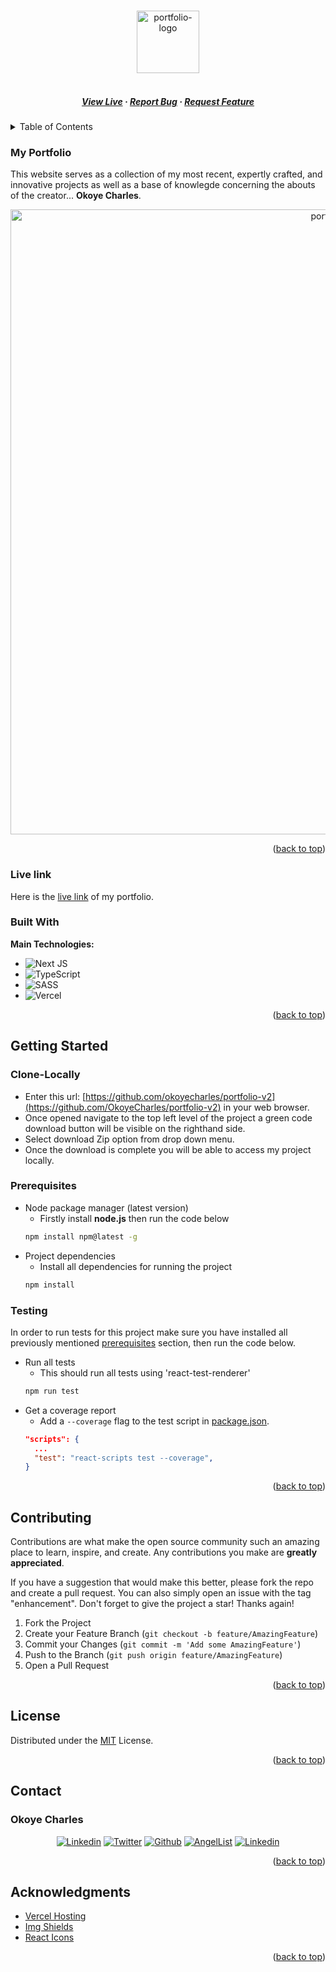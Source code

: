 <a name="readme-top"></a>

<!-- PROJECT LOGO -->
<br />
<div align="center">
  <a href="https://okoyecharles.com/">
    <img src="public/apple-icons/icon-256x256.png" alt="portfolio-logo" height="100">
  </a>


  <h5 align="center">  
    <br />
    <a href="https://okoyecharles.com/" target="_blank">View Live</a>
    ·
    <a href="https://github.com/OkoyeCharles/portfolio-v2/issues/new" target="_blank">Report Bug</a>
    ·
    <a href="https://github.com/OkoyeCharles/portfolio-v2/issues/new" target="_blank">Request Feature</a>
  </h5>
</div>

<!-- TABLE OF CONTENTS -->
<details>
  <summary>Table of Contents</summary>
  <ol>
    <li>
      <a href="#my-portfolio">My Portfolio</a>
      <ul>
        <li><a href="#live-link">Live Link</a></li>
        <li><a href="#built-with">Built With</a></li>
      </ul>
    </li>
    <li>
      <a href="#getting-started">Getting Started</a>
      <ul>
        <li><a href="#clone-locally">Clone Locally</a></li>
        <li><a href="#prerequisites">Prerequisites</a></li>
        <li><a href="#testing">Testing</a></li>
      </ul>
    </li>
    <li><a href="#contributing">Contributing</a></li>
    <li><a href="#license">License</a></li>
    <li><a href="#contact">Contact</a></li>
    <li><a href="#acknowledgments">Acknowledgments</a></li>
  </ol>
</details>

<!-- ABOUT THE PROJECT -->

### My Portfolio

This website serves as a collection of my most recent, expertly crafted, and innovative projects as well as a base of knowlegde concerning the abouts of the creator... **Okoye Charles**.

<div align="center">
  <img  width="1000" alt="portfolio" src="./public/assets/app-screenshot.webp">
</div>

<p align="right">(<a href="#readme-top">back to top</a>)</p>

### Live link
Here is the [live link](https://okoyecharles.com/) of my portfolio.

### Built With

**Main Technologies:**

- ![Next JS](https://img.shields.io/badge/Next-black?style=for-the-badge&logo=next.js&logoColor=white)
- ![TypeScript](https://img.shields.io/badge/typescript-%23007ACC.svg?style=for-the-badge&logo=typescript&logoColor=white)
- ![SASS](https://img.shields.io/badge/SASS-hotpink.svg?style=for-the-badge&logo=SASS&logoColor=white)
- ![Vercel](https://img.shields.io/badge/vercel-%23000000.svg?style=for-the-badge&logo=vercel&logoColor=white)

<p align="right">(<a href="#readme-top">back to top</a>)</p>

<!-- GETTING STARTED -->

## Getting Started

### Clone-Locally

- Enter this url: [https://github.com/okoyecharles/portfolio-v2](https://github.com/OkoyeCharles/portfolio-v2) in your web browser.
- Once opened navigate to the top left level of the project a green code download button will be visible on the righthand side.
- Select download Zip option from drop down menu.
- Once the download is complete you will be able to access my project locally.

### Prerequisites

- Node package manager (latest version)
  - Firstly install **node.js** then run the code below
  ```sh
  npm install npm@latest -g
  ```
- Project dependencies
  - Install all dependencies for running the project
  ```sh
  npm install
  ```

### Testing

In order to run tests for this project make sure you have installed all previously mentioned [prerequisites](#prerequisites) section, then run the code below.

- Run all tests
  - This should run all tests using 'react-test-renderer'
  ```sh
  npm run test
  ```
- Get a coverage report
  - Add a `--coverage` flag to the test script in [package.json](package.json).
  ```json
  "scripts": {
    ...
    "test": "react-scripts test --coverage",
  }
  ```

<p align="right">(<a href="#readme-top">back to top</a>)</p>

<!-- CONTRIBUTING -->

## Contributing

Contributions are what make the open source community such an amazing place to learn, inspire, and create. Any contributions you make are **greatly appreciated**.

If you have a suggestion that would make this better, please fork the repo and create a pull request. You can also simply open an issue with the tag "enhancement".
Don't forget to give the project a star! Thanks again!

1. Fork the Project
2. Create your Feature Branch (`git checkout -b feature/AmazingFeature`)
3. Commit your Changes (`git commit -m 'Add some AmazingFeature'`)
4. Push to the Branch (`git push origin feature/AmazingFeature`)
5. Open a Pull Request

<p align="right">(<a href="#readme-top">back to top</a>)</p>

<!-- LICENSE -->

## License

Distributed under the [MIT](./LICENSE) License.

<p align="right">(<a href="#readme-top">back to top</a>)</p>

<!-- CONTACT -->

## Contact

### Okoye Charles

 <div align="center">
 <a href="https://www.linkedin.com/in/charles-k-okoye/"><img src="https://img.shields.io/badge/linkedin-%230070f3.svg?style=for-the-badge&logo=linkedin&logoColor=white" alt="Linkedin"></a> 
 <a href="https://twitter.com/okoyecharles_"><img src="https://img.shields.io/badge/Twitter-%230070f3.svg?style=for-the-badge&logo=Twitter&logoColor=white" alt="Twitter"></a> 
 <a href="https://github.com/OkoyeCharles/"><img src="https://img.shields.io/badge/github-%230070f3.svg?style=for-the-badge&logo=github&logoColor=white" alt="Github"></a> 
 <a href="https://angel.co/u/charles-k-okoye"><img src="https://img.shields.io/badge/AngelList-%230070f3.svg?style=for-the-badge&logo=AngelList&logoColor=white" alt="AngelList"></a> 
 <a href="mailto:okoyecharles509@gmail.com"><img src="https://img.shields.io/badge/Gmail-0070f3?style=for-the-badge&logo=gmail&logoColor=white" alt="Linkedin"></a>
 </div>

<p align="right">(<a href="#readme-top">back to top</a>)</p>

<!-- ACKNOWLEDGMENTS -->

## Acknowledgments
- [Vercel Hosting](https://vercel.com/)
- [Img Shields](https://shields.io)
- [React Icons](https://react-icons.github.io/react-icons/search)

<p align="right">(<a href="#readme-top">back to top</a>)</p>
